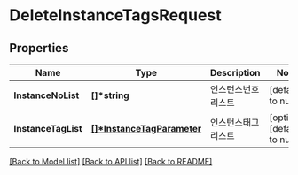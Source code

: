 # DeleteInstanceTagsRequest

## Properties
Name | Type | Description | Notes
------------ | ------------- | ------------- | -------------
**InstanceNoList** | **[]\*string** | 인스턴스번호리스트 | [default to null]
**InstanceTagList** | **[[]\*InstanceTagParameter](InstanceTagParameter.md)** | 인스턴스태그리스트 | [optional] [default to null]

[[Back to Model list]](../README.md#documentation-for-models) [[Back to API list]](../README.md#documentation-for-api-endpoints) [[Back to README]](../README.md)


